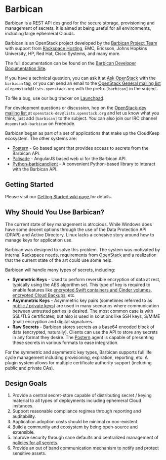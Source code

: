 # Barbican

Barbican is a REST API designed for the secure storage, provisioning and
management of secrets. It is aimed at being useful for all environments,
including large ephemeral Clouds.

Barbican is an OpenStack project developed by the [Barbican Project Team
](https://wiki.openstack.org/wiki/Barbican) with support from
[Rackspace Hosting](http://www.rackspace.com/), EMC, Ericsson,
Johns Hopkins University, HP, Red Hat, Cisco Systems, and many more.

The full documentation can be found on the [Barbican Developer Documentation
Site](http://docs.openstack.org/developer/barbican/).

If you have a technical question, you can ask it at [Ask OpenStack](
https://ask.openstack.org/en/questions/) with the `barbican` tag, or you can
send an email to the [OpenStack General mailing list](
http://lists.openstack.org/pipermail/openstack/) at
`openstack@lists.openstack.org` with the prefix `[barbican]` in the
subject.

To file a bug, use our bug tracker on [Launchpad](
https://bugs.launchpad.net/barbican/).

For development questions or discussion, hop on the [OpenStack-dev mailing list
](http://lists.openstack.org/pipermail/openstack-dev/)
at `openstack-dev@lists.openstack.org` and let us know what you think, just add
`[barbican]` to the subject. You can also join our IRC channel
`#openstack-barbican` on Freenode.

Barbican began as part of a set of applications that make up the CloudKeep
ecosystem.  The other systems are:

* [Postern](https://github.com/cloudkeep/postern) - Go based agent that
  provides access to secrets from the Barbican API.
* [Palisade](https://github.com/cloudkeep/palisade) - AngularJS based web ui
  for the Barbican API.
* [Python-barbicanclient](https://github.com/openstack/python-barbicanclient) -
  A convenient Python-based library to interact with the Barbican API.

## Getting Started

Please visit our [Getting Started wiki page
](https://github.com/cloudkeep/barbican/wiki/Barbican-Getting-Started-Guide)
for details.

## Why Should You Use Barbican?

The current state of key management is atrocious. While Windows does have some
decent options through the use of the Data Protection API (DPAPI) and Active
Directory, Linux lacks a cohesive story around how to manage keys for
application use.

Barbican was designed to solve this problem. The system was motivated by
internal Rackspace needs, requirements from
[OpenStack](http://www.openstack.org/) and a realization that the current state
of the art could use some help.

Barbican will handle many types of secrets, including:

* **Symmetric Keys** - Used to perform reversible encryption of data at rest,
  typically using the AES algorithm set. This type of key is required to enable
  features like [encrypted Swift containers and Cinder
  volumes](http://www.openstack.org/software/openstack-storage/), [encrypted
  Cloud Backups](http://www.rackspace.com/cloud/backup/), etc.
* **Asymmetric Keys** - Asymmetric key pairs (sometimes referred to as [public
  / private keys](http://en.wikipedia.org/wiki/Public-key_cryptography)) are
  used in many scenarios where communication between untrusted parties is
  desired. The most common case is with SSL/TLS certificates, but also is used
  in solutions like SSH keys, S/MIME (mail) encryption and digital signatures.
* **Raw Secrets** - Barbican stores secrets as a base64 encoded block of data
  (encrypted, naturally). Clients can use the API to store any secrets in any
  format they desire. The [Postern](https://github.com/cloudkeep/postern) agent
  is capable of presenting these secrets in various formats to ease
  integration.

For the symmetric and asymmetric key types, Barbican supports full life cycle
management including provisioning, expiration, reporting, etc. A plugin system
allows for multiple certificate authority support (including public and private
CAs).

## Design Goals

1. Provide a central secret-store capable of distributing secret / keying
   material to all types of deployments including ephemeral Cloud instances.
2. Support reasonable compliance regimes through reporting and auditability.
3. Application adoption costs should be minimal or non-existent.
4. Build a community and ecosystem by being open-source and extensible.
5. Improve security through sane defaults and centralized management of
   [policies for all
   secrets](https://github.com/cloudkeep/barbican/wiki/Policies).
6. Provide an out of band communication mechanism to notify and protect sensitive 
   assets.
